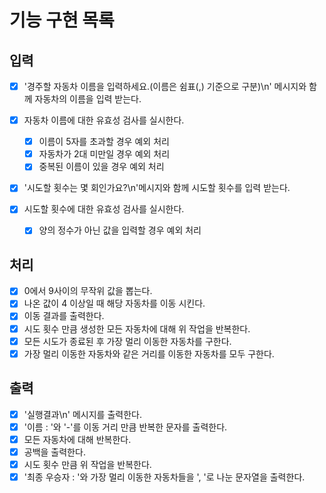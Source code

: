 # 기능 구현 목록

## 입력

- [x] '경주할 자동차 이름을 입력하세요.(이름은 쉼표(,) 기준으로 구분)\n' 메시지와 함께 자동차의 이름을 입력 받는다.
- [x] 자동차 이름에 대한 유효성 검사를 실시한다.

  - [x] 이름이 5자를 초과할 경우 예외 처리
  - [x] 자동차가 2대 미만일 경우 예외 처리
  - [x] 중복된 이름이 있을 경우 예외 처리

- [x] '시도할 횟수는 몇 회인가요?\n'메시지와 함께 시도할 횟수를 입력 받는다.
- [x] 시도할 횟수에 대한 유효성 검사를 실시한다.
  - [x] 양의 정수가 아닌 값을 입력할 경우 예외 처리

## 처리

- [x] 0에서 9사이의 무작위 값을 뽑는다.
- [x] 나온 값이 4 이상일 때 해당 자동차를 이동 시킨다.
- [x] 이동 결과를 출력한다.
- [x] 시도 횟수 만큼 생성한 모든 자동차에 대해 위 작업을 반복한다.
- [x] 모든 시도가 종료된 후 가장 멀리 이동한 자동차를 구한다.
- [x] 가장 멀리 이동한 자동차와 같은 거리를 이동한 자동차를 모두 구한다.

## 출력

- [x] '실행결과\n' 메시지를 출력한다.
- [x] '이름 : '와 '-'를 이동 거리 만큼 반복한 문자를 출력한다.
- [x] 모든 자동차에 대해 반복한다.
- [x] 공백을 출력한다.
- [x] 시도 횟수 만큼 위 작업을 반복한다.
- [x] '최종 우승자 : '와 가장 멀리 이동한 자동차들을 ', '로 나눈 문자열을 출력한다.
